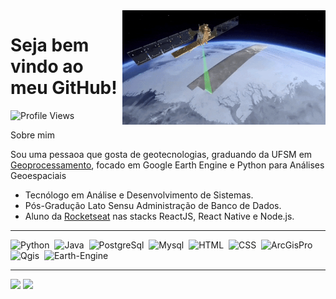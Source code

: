 <img src = "banner.gif" width = "325px" align = "right">

# Seja bem vindo ao meu GitHub! <div id="badges">

![Profile Views](https://badgen.net/badge/Profile_Views/10000/blue?icon=https://github.com/camiloiglesias)

Sobre mim

Sou uma pessaoa que gosta de geotecnologias, graduando da UFSM em <a href="https://www.ufsm.br/cursos/graduacao/santa-maria/tecnologia-em-geoprocessamento">Geoprocessamento</a>, focado em Google Earth Engine e Python para Análises Geoespaciais

- Tecnólogo em Análise e Desenvolvimento de Sistemas.
- Pós-Gradução Lato Sensu Administração de Banco de Dados.
- Aluno da <a href="https://www.rocketseat.com.br/">Rocketseat</a> nas stacks ReactJS, React Native e  Node.js.

  
 
---
<div>  
<img src="https://github.com/camiloiglesias/camiloiglesias/assets/71660609/7b71251e-4aa5-4ff1-afa1-bb6597ce5aaf" title="Python" alt="Python" width="40" height="40"/>&nbsp;
<img src="https://github.com/camiloiglesias/camiloiglesias/assets/71660609/bbb161ea-dcb1-440d-a1fb-e2c73c5dd744" title="Java" alt="Java" width="40" height="40"/>&nbsp;
<img src="https://github.com/camiloiglesias/camiloiglesias/assets/71660609/0ea1c262-9966-4399-885c-469533a60362" title="PostgreSql" alt="PostgreSql" width="40" height="40"/>&nbsp;
<img src="https://github.com/camiloiglesias/camiloiglesias/assets/71660609/81af191d-07da-4283-943c-f1c6a15954ec" title="Mysql" alt="Mysql" width="40" height="40"/>&nbsp;
<img src="https://github.com/camiloiglesias/camiloiglesias/assets/71660609/9902cdb1-ed52-4534-a11d-0ba16acb0cfb" title="HTML" alt="HTML" width="40" height="40"/>&nbsp;
<img src="https://github.com/camiloiglesias/camiloiglesias/assets/71660609/19db373f-513e-44f0-95f8-44d1b4938e8e" title="CSS" alt="CSS" width="40" height="40"/>&nbsp;
<img src="https://github.com/camiloiglesias/camiloiglesias/assets/71660609/5bfd1ce7-26cb-4bbc-a380-ef7ed3cb658d" title="ArcGisPro" alt="ArcGisPro" width="40" height="40"/>&nbsp;
<img src="https://github.com/camiloiglesias/camiloiglesias/assets/71660609/af3688c5-5b17-4964-bdf9-d54153a751f8" title="Qgis" alt="Qgis" width="40" height="40"/>&nbsp;
<img src="https://github.com/camiloiglesias/camiloiglesias/assets/71660609/61bc641a-c313-454f-b462-f245766683aa" title="Earth-Engine" alt="Earth-Engine" width="40" height="40"/>&nbsp;
</div>

---
<div align = "left">
<img height = "200em" src="https://github-readme-stats.vercel.app/api/top-langs/?username=camiloiglesias&show_icons=true&theme=bear&count_private=true"/>
<img height = "200em" src="https://github-readme-stats.vercel.app/api?username=camiloiglesias&show_icons=true&show_icons=true&theme=bear&count_private=true" />
</div>

